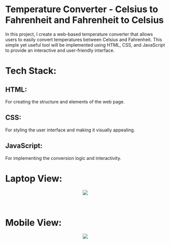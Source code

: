 
# Temperature Converter - Celsius to Fahrenheit and Fahrenheit to Celsius

In this project, I create a web-based temperature converter that allows users to easily convert temperatures between Celsius and Fahrenheit. This simple yet useful tool will be implemented using HTML, CSS, and JavaScript to provide an interactive and user-friendly interface.

# Tech Stack:

<h2>HTML:</h2>
For creating the structure and elements of the web page.
<h2>CSS:</h2>
For styling the user interface and making it visually appealing.
<h2>JavaScript:</h2>
For implementing the conversion logic and interactivity.
<h1>Laptop View:</h1>
<p align="center">
  <img  src="https://github.com/Pardeepsharma01/Temperature-Converter/assets/122151205/1e1b3253-f9a3-4985-a6a0-002e4402df7e">
</p><br>
<h1>Mobile View:</h1>
<p align="center">
  <img  src="https://github.com/Pardeepsharma01/Temperature-Converter/assets/122151205/d81a2e29-56b4-42a6-aa3c-1f496bad5502">
</p>



